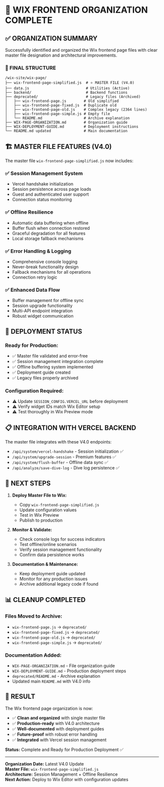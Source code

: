 # 🎯 WIX FRONTEND ORGANIZATION COMPLETE

## ✅ ORGANIZATION SUMMARY

Successfully identified and organized the Wix frontend page files with clear master file designation and architectural improvements.

### 📂 FINAL STRUCTURE

```
/wix-site/wix-page/
├── wix-frontend-page-simplified.js  # ⭐ MASTER FILE (V4.0)
├── data.js                          # Utilities (Active)
├── backend/                         # Backend functions
├── deprecated/                      # Legacy files (Archived)
│   ├── wix-frontend-page.js        # Old simplified
│   ├── wix-frontend-page-fixed.js  # Duplicate old
│   ├── wix-frontend-page-old.js    # Complex legacy (2364 lines)
│   ├── wix-frontend-page-simple.js # Empty file
│   └── README.md                   # Archive explanation
├── WIX-PAGE-ORGANIZATION.md        # Organization guide
├── WIX-DEPLOYMENT-GUIDE.md         # Deployment instructions
└── README.md updated               # Main documentation
```

## 🏗️ MASTER FILE FEATURES (V4.0)

The master file `wix-frontend-page-simplified.js` now includes:

### ✅ Session Management System

- Vercel handshake initialization
- Session persistence across page loads
- Guest and authenticated user support
- Connection status monitoring

### ✅ Offline Resilience

- Automatic data buffering when offline
- Buffer flush when connection restored
- Graceful degradation for all features
- Local storage fallback mechanisms

### ✅ Error Handling & Logging

- Comprehensive console logging
- Never-break functionality design
- Fallback mechanisms for all operations
- Connection retry logic

### ✅ Enhanced Data Flow

- Buffer management for offline sync
- Session upgrade functionality
- Multi-API endpoint integration
- Robust widget communication

## 🚀 DEPLOYMENT STATUS

### Ready for Production:

- ✅ Master file validated and error-free
- ✅ Session management integration complete
- ✅ Offline buffering system implemented
- ✅ Deployment guide created
- ✅ Legacy files properly archived

### Configuration Required:

- ⚠️ Update `SESSION_CONFIG.VERCEL_URL` before deployment
- ⚠️ Verify widget IDs match Wix Editor setup
- ⚠️ Test thoroughly in Wix Preview mode

## 📋 INTEGRATION WITH VERCEL BACKEND

The master file integrates with these V4.0 endpoints:

- `/api/system/vercel-handshake` - Session initialization ✅
- `/api/system/upgrade-session` - Premium features ✅
- `/api/system/flush-buffer` - Offline data sync ✅
- `/api/analyze/save-dive-log` - Dive log persistence ✅

## 🔄 NEXT STEPS

1. **Deploy Master File to Wix:**
   - Copy `wix-frontend-page-simplified.js`
   - Update configuration values
   - Test in Wix Preview
   - Publish to production

2. **Monitor & Validate:**
   - Check console logs for success indicators
   - Test offline/online scenarios
   - Verify session management functionality
   - Confirm data persistence works

3. **Documentation & Maintenance:**
   - Keep deployment guide updated
   - Monitor for any production issues
   - Archive additional legacy code if found

## 📊 CLEANUP COMPLETED

### Files Moved to Archive:

- `wix-frontend-page.js` → `deprecated/`
- `wix-frontend-page-fixed.js` → `deprecated/`
- `wix-frontend-page-old.js` → `deprecated/`
- `wix-frontend-page-simple.js` → `deprecated/`

### Documentation Added:

- `WIX-PAGE-ORGANIZATION.md` - File organization guide
- `WIX-DEPLOYMENT-GUIDE.md` - Production deployment steps
- `deprecated/README.md` - Archive explanation
- Updated main `README.md` with V4.0 info

## 🎉 RESULT

The Wix frontend page organization is now:

- ✅ **Clean and organized** with single master file
- ✅ **Production-ready** with V4.0 architecture
- ✅ **Well-documented** with deployment guides
- ✅ **Future-proof** with robust error handling
- ✅ **Integrated** with Vercel session management

**Status:** Complete and Ready for Production Deployment ✅

---

**Organization Date:** Latest V4.0 Update  
**Master File:** `wix-frontend-page-simplified.js`  
**Architecture:** Session Management + Offline Resilience  
**Next Action:** Deploy to Wix Editor with configuration updates
